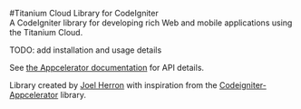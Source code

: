 #Titanium Cloud Library for CodeIgniter  
A CodeIgniter library for developing rich Web and mobile applications using the Titanium Cloud.  

TODO: add installation and usage details


See [the Appcelerator documentation](http://cloud.appcelerator.com/docs/api/v1/) for API details.

Library created by [Joel Herron](http://h3r2on.com/) with inspiration from the [Codeigniter-Appcelerator](https://github.com/benedmunds/CodeIgniter-Appcelerator) library.
